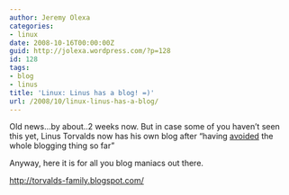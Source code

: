 ```yaml
---
author: Jeremy Olexa
categories:
- linux
date: 2008-10-16T00:00:00Z
guid: http://jolexa.wordpress.com/?p=128
id: 128
tags:
- blog
- linus
title: 'Linux: Linus has a blog! =)'
url: /2008/10/linux-linus-has-a-blog/
---
```


Old news&#8230;by about..2 weeks now. But in case some of you haven&#8217;t seen this yet, Linus Torvalds now has his own blog after &#8220;having [avoided][1] the whole blogging thing so far&#8221;

Anyway, here it is for all you blog maniacs out there.

<http://torvalds-family.blogspot.com/>

 [1]: http://torvalds-family.blogspot.com/2008/10/first-post.html